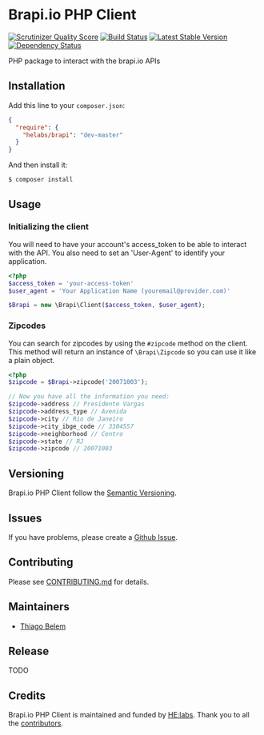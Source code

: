 # Brapi.io PHP Client

[![Scrutinizer Quality Score](https://scrutinizer-ci.com/g/Helabs/brapi-php/badges/quality-score.png?s=f6f377c47317eda2b2c6b9a6cef907d9e4b74171)](https://scrutinizer-ci.com/g/Helabs/brapi-php/)
[![Build Status](https://travis-ci.org/Helabs/brapi-php.png)](https://travis-ci.org/Helabs/brapi-php)
[![Latest Stable Version](https://poser.pugx.org/helabs/brapi/v/stable.png)](https://packagist.org/packages/helabs/brapi)
[![Dependency Status](https://www.versioneye.com/user/projects/52f5e714ec1375fd0b0000c8/badge.png)](https://www.versioneye.com/user/projects/52f5e714ec1375fd0b0000c8)

PHP package to interact with the brapi.io APIs

## Installation

Add this line to your `composer.json`:

```json
{
  "require": {
    "helabs/brapi": "dev-master"
  }
}
```

And then install it:

```shell
$ composer install
```

## Usage

### Initializing the client

You will need to have your account's access_token to be able to interact with the API. You also need to set an 'User-Agent' to identify your application.

```php
<?php
$access_token = 'your-access-token'
$user_agent = 'Your Application Name (youremail@provider.com)'

$Brapi = new \Brapi\Client($access_token, $user_agent);
```

### Zipcodes

You can search for zipcodes by using the `#zipcode` method on the client. This method will return an instance of `\Brapi\Zipcode` so you can use it like a plain object.

```php
<?php
$zipcode = $Brapi->zipcode('20071003');

// Now you have all the information you need:
$zipcode->address // Presidente Vargas
$zipcode->address_type // Avenida
$zipcode->city // Rio de Janeiro
$zipcode->city_ibge_code // 3304557
$zipcode->neighborhood // Centro
$zipcode->state // RJ
$zipcode->zipcode // 20071003
```

## Versioning

Brapi.io PHP Client follow the [Semantic Versioning](http://semver.org/).

## Issues

If you have problems, please create a [Github Issue](https://github.com/Helabs/brapi-php/issues).

## Contributing

Please see [CONTRIBUTING.md](https://github.com/Helabs/brapi-php/blob/master/CONTRIBUTING.md) for details.

## Maintainers

- [Thiago Belem](https://github.com/TiuTalk)

## Release

TODO

## Credits

Brapi.io PHP Client is maintained and funded by [HE:labs](http://helabs.com.br/en/opensource/).
Thank you to all the [contributors](https://github.com/Helabs/brapi-php/graphs/contributors).

